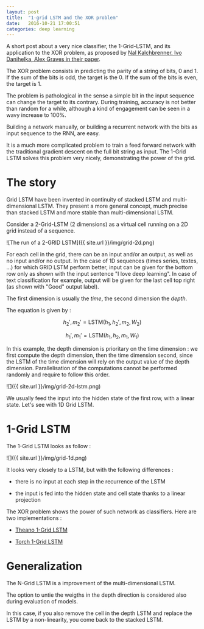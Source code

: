 ```yaml
---
layout: post
title:  "1-grid LSTM and the XOR problem"
date:   2016-10-21 17:00:51
categories: deep learning
---
```


A short post about a very nice classifier, the 1-Grid-LSTM, and its application to the XOR problem, as proposed by [Nal Kalchbrenner, Ivo Danihelka, Alex Graves in their paper](https://arxiv.org/abs/1507.01526).

The XOR problem consists in predicting the parity of a string of bits, 0 and 1. If the sum of the bits is odd, the target is the 0. If the sum of the bits is even, the target is 1.

The problem is pathological in the sense a simple bit in the input sequence can change the target to its contrary. During training, accuracy is not better than random for a while, although a kind of engagement can be seen in a wavy increase to 100%.

Building a network manually, or building a recurrent network with the bits as input sequence to the RNN, are easy.

It is a much more complicated problem to train a feed forward network with the traditional gradient descent on the full bit string as input. The 1-Grid LSTM solves this problem very nicely, demonstrating the power of the grid.

# The story

Grid LSTM have been invented in continuity of stacked LSTM and multi-dimensional LSTM. They present a more general concept, much precise than stacked LSTM and more stable than multi-dimensional LSTM.

Consider a 2-Grid-LSTM (2 dimensions) as a virtual cell running on a 2D grid  instead of a sequence.

![The run of a 2-GRID LSTM]({{ site.url }}/img/grid-2d.png)

For each cell in the grid, there can be an input and/or an output, as well as no input and/or no output. In the case of 1D sequences (times series, textes, ...) for which GRID LSTM perform better, input can be given for the bottom row only as shown with the input sentence "I love deep learning". In case of text classification for example, output will be given for the last cell top right (as shown with "Good" output label).

The first dimension is usually the *time*, the second dimension the *depth*.

The equation is given by :

$$ h_2', m_2' = \text{LSTM} (h_1, h_2', m_2, W_2) $$

$$ h_1', m_1' = \text{LSTM} (h_1, h_2, m_1, W_1) $$


In this example, the depth dimension is prioritary on the time dimension : we first compute the depth dimension, then the time dimension second, since the LSTM of the time dimension will rely on the output value of the depth dimension. Parallelisation of the computations cannot be performed randomly and require to follow this order.

![]({{ site.url }}/img/grid-2d-lstm.png)

We usually feed the input into the hidden state of the first row, with a linear state. Let's see with 1D Grid LSTM.

# 1-Grid LSTM

The 1-Grid LSTM looks as follow :

![]({{ site.url }}/img/grid-1d.png)

It looks very closely to a LSTM, but with the following differences :

- there is no input at each step in the recurrence of the LSTM

- the input is fed into the hidden state and cell state thanks to a linear projection

The XOR problem shows the power of such network as classifiers. Here are two implementations :

- [Theano 1-Grid LSTM](https://github.com/christopher5106/grid-1D-LSTM-theano)

- [Torch 1-Grid LSTM](https://github.com/christopher5106/grid-1D-LSTM-torch)

# Generalization

The N-Grid LSTM is a improvement of the multi-dimensional LSTM.

The option to untie the weigths in the depth direction is considered also during evaluation of models.

In this case, if you also remove the cell in the depth LSTM and replace the LSTM by a non-linearity, you come back to the stacked LSTM.
